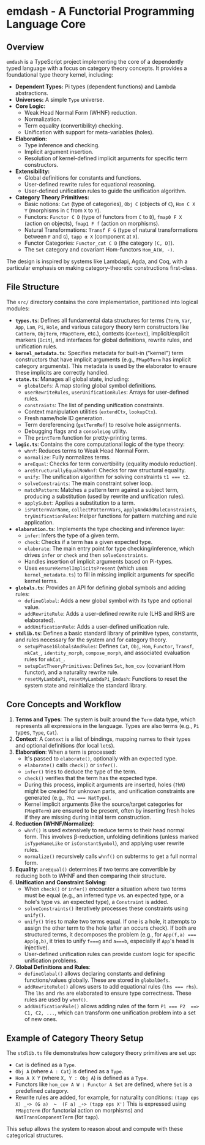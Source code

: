 # emdash - A Functorial Programming Language Core

## Overview

`emdash` is a TypeScript project implementing the core of a dependently typed language with a focus on category theory concepts. It provides a foundational type theory kernel, including:

*   **Dependent Types:** Pi types (dependent functions) and Lambda abstractions.
*   **Universes:** A simple `Type` universe.
*   **Core Logic:**
    *   Weak Head Normal Form (WHNF) reduction.
    *   Normalization.
    *   Term equality (convertibility) checking.
    *   Unification with support for meta-variables (holes).
*   **Elaboration:**
    *   Type inference and checking.
    *   Implicit argument insertion.
    *   Resolution of kernel-defined implicit arguments for specific term constructors.
*   **Extensibility:**
    *   Global definitions for constants and functions.
    *   User-defined rewrite rules for equational reasoning.
    *   User-defined unification rules to guide the unification algorithm.
*   **Category Theory Primitives:**
    *   Basic notions: `Cat` (type of categories), `Obj C` (objects of `C`), `Hom C X Y` (morphisms in `C` from `X` to `Y`).
    *   Functors: `Functor C D` (type of functors from `C` to `D`), `fmap0 F X` (action on objects), `fmap1 F f` (action on morphisms).
    *   Natural Transformations: `Transf F G` (type of natural transformations between `F` and `G`), `tapp α X` (component at `X`).
    *   Functor Categories: `Functor_cat C D` (the category `[C, D]`).
    *   The `Set` category and covariant Hom-functors `Hom_A(W, -)`.

The design is inspired by systems like Lambdapi, Agda, and Coq, with a particular emphasis on making category-theoretic constructions first-class.

## File Structure

The `src/` directory contains the core implementation, partitioned into logical modules:

*   **`types.ts`**: Defines all fundamental data structures for terms (`Term`, `Var`, `App`, `Lam`, `Pi`, `Hole`, and various category theory term constructors like `CatTerm`, `ObjTerm`, `FMap0Term`, etc.), contexts (`Context`), implicit/explicit markers (`Icit`), and interfaces for global definitions, rewrite rules, and unification rules.
*   **`kernel_metadata.ts`**: Specifies metadata for built-in ("kernel") term constructors that have implicit arguments (e.g., `FMap0Term` has implicit category arguments). This metadata is used by the elaborator to ensure these implicits are correctly handled.
*   **`state.ts`**: Manages all global state, including:
    *   `globalDefs`: A map storing global symbol definitions.
    *   `userRewriteRules`, `userUnificationRules`: Arrays for user-defined rules.
    *   `constraints`: The list of pending unification constraints.
    *   Context manipulation utilities (`extendCtx`, `lookupCtx`).
    *   Fresh name/hole ID generation.
    *   Term dereferencing (`getTermRef`) to resolve hole assignments.
    *   Debugging flags and a `consoleLog` utility.
    *   The `printTerm` function for pretty-printing terms.
*   **`logic.ts`**: Contains the core computational logic of the type theory:
    *   `whnf`: Reduces terms to Weak Head Normal Form.
    *   `normalize`: Fully normalizes terms.
    *   `areEqual`: Checks for term convertibility (equality modulo reduction).
    *   `areStructurallyEqualNoWhnf`: Checks for raw structural equality.
    *   `unify`: The unification algorithm for solving constraints `t1 === t2`.
    *   `solveConstraints`: The main constraint solver loop.
    *   `matchPattern`: Matches a pattern term against a subject term, producing a substitution (used by rewrite and unification rules).
    *   `applySubst`: Applies a substitution to a term.
    *   `isPatternVarName`, `collectPatternVars`, `applyAndAddRuleConstraints`, `tryUnificationRules`: Helper functions for pattern matching and rule application.
*   **`elaboration.ts`**: Implements the type checking and inference layer:
    *   `infer`: Infers the type of a given term.
    *   `check`: Checks if a term has a given expected type.
    *   `elaborate`: The main entry point for type checking/inference, which drives `infer` or `check` and then `solveConstraints`.
    *   Handles insertion of implicit arguments based on Pi-types.
    *   Uses `ensureKernelImplicitsPresent` (which uses `kernel_metadata.ts`) to fill in missing implicit arguments for specific kernel terms.
*   **`globals.ts`**: Provides an API for defining global symbols and adding rules:
    *   `defineGlobal`: Adds a new global symbol with its type and optional value.
    *   `addRewriteRule`: Adds a user-defined rewrite rule (LHS and RHS are elaborated).
    *   `addUnificationRule`: Adds a user-defined unification rule.
*   **`stdlib.ts`**: Defines a basic standard library of primitive types, constants, and rules necessary for the system and for category theory.
    *   `setupPhase1GlobalsAndRules`: Defines `Cat`, `Obj`, `Hom`, `Functor`, `Transf`, `mkCat_`, `identity_morph`, `compose_morph`, and associated evaluation rules for `mkCat_`.
    *   `setupCatTheoryPrimitives`: Defines `Set`, `hom_cov` (covariant Hom functor), and a naturality rewrite rule.
    *   `resetMyLambdaPi`, `resetMyLambdaPi_Emdash`: Functions to reset the system state and reinitialize the standard library.

## Core Concepts and Workflow

1.  **Terms and Types**: The system is built around the `Term` data type, which represents all expressions in the language. Types are also terms (e.g., `Pi` types, `Type`, `Cat`).
2.  **Context**: A `Context` is a list of bindings, mapping names to their types and optional definitions (for local `let`s).
3.  **Elaboration**: When a term is processed:
    *   It's passed to `elaborate()`, optionally with an expected type.
    *   `elaborate()` calls `check()` or `infer()`.
    *   `infer()` tries to deduce the type of the term.
    *   `check()` verifies that the term has the expected type.
    *   During this process, implicit arguments are inserted, holes (`?hN`) might be created for unknown parts, and unification constraints are generated (e.g., `?h1 === NatType`).
    *   Kernel implicit arguments (like the source/target categories for `FMap0Term`) are ensured to be present, often by inserting fresh holes if they are missing during initial term construction.
4.  **Reduction (WHNF/Normalize)**:
    *   `whnf()` is used extensively to reduce terms to their head normal form. This involves β-reduction, unfolding definitions (unless marked `isTypeNameLike` or `isConstantSymbol`), and applying user rewrite rules.
    *   `normalize()` recursively calls `whnf()` on subterms to get a full normal form.
5.  **Equality**: `areEqual()` determines if two terms are convertible by reducing both to WHNF and then comparing their structure.
6.  **Unification and Constraint Solving**:
    *   When `check()` or `infer()` encounter a situation where two terms must be equal (e.g., an inferred type vs. an expected type, or a hole's type vs. an expected type), a `Constraint` is added.
    *   `solveConstraints()` iteratively processes these constraints using `unify()`.
    *   `unify()` tries to make two terms equal. If one is a hole, it attempts to assign the other term to the hole (after an occurs check). If both are structured terms, it decomposes the problem (e.g., for `App(f,a) === App(g,b)`, it tries to unify `f===g` and `a===b`, especially if `App`'s head is injective).
    *   User-defined unification rules can provide custom logic for specific unification problems.
7.  **Global Definitions and Rules**:
    *   `defineGlobal()` allows declaring constants and defining functions/values globally. These are stored in `globalDefs`.
    *   `addRewriteRule()` allows users to add equational rules (`lhs === rhs`). The `lhs` and `rhs` are elaborated to ensure type correctness. These rules are used by `whnf()`.
    *   `addUnificationRule()` allows adding rules of the form `P1 === P2  ==>  C1, C2, ...`, which can transform one unification problem into a set of new ones.

## Example of Category Theory Setup

The `stdlib.ts` file demonstrates how category theory primitives are set up:

*   `Cat` is defined as a `Type`.
*   `Obj A` (where `A : Cat`) is defined as a `Type`.
*   `Hom A X Y` (where `X, Y : Obj A`) is defined as a `Type`.
*   Functors like `hom_cov A W : Functor A Set` are defined, where `Set` is a predefined category.
*   Rewrite rules are added, for example, for naturality conditions:
    `(tapp eps X) _∘> (G a)  ↪  (F a) _∘> (tapp eps X')`
    This is expressed using `FMap1Term` (for functorial action on morphisms) and `NatTransComponentTerm` (for `tapp`).

This setup allows the system to reason about and compute with these categorical structures.
